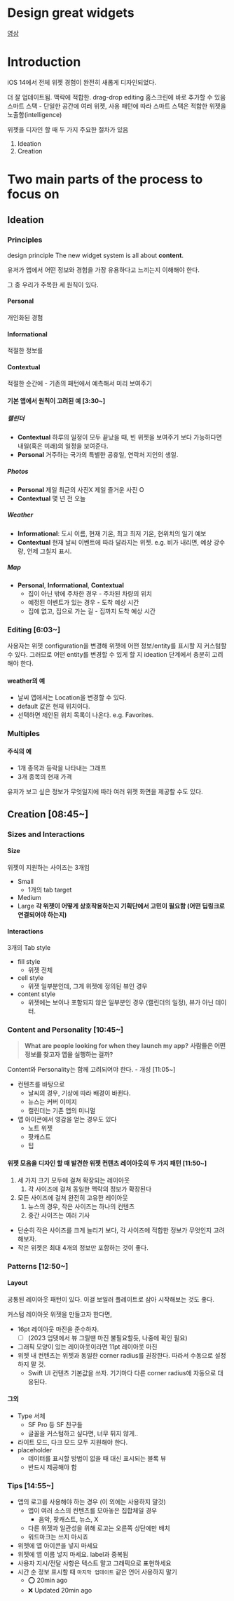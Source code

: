 
# Design great widgets

[영상](https://developer.apple.com/videos/play/wwdc2020/10103/?time=149)

# Introduction
iOS 14에서 전체 위젯 경험이 완전히 새롭게 디자인되었다.

더 잘 업데이트됨. 맥락에 적합한.
drag-drop editing
홈스크린에 바로 추가할 수 있음
스마트 스택 - 단일한 공간에 여러 위젯, 사용 패턴에 따라 스마트 스택은 적합한 위젯을 노출함(intelligence)

위젯을 디자인 할 때 두 가지 주요한 절차가 있음
1. Ideation
2. Creation

# Two main parts of the process to focus on
## Ideation

### Principles
design principle
The new widget system is all about **content**.

유저가 앱에서 어떤 정보와 경험을 가장 유용하다고 느끼는지 이해해야 한다.

그 중 우리가 주목한 세 원칙이 있다.
#### Personal
개인화된 경험
#### Informational
적절한 정보를
#### Contextual
적절한 순간에 - 기존의 패턴에서 예측해서 미리 보여주기

#### 기본 앱에서 원칙이 고려된 예 [3:30~]
##### 캘린더
- **Contextual** 하루의 일정이 모두 끝났을 때, 빈 위젯을 보여주기 보다 가능하다면 내일(혹은 미래)의 일정을 보여준다.
- **Personal** 거주하는 국가의 특별한 공휴일, 연락처 지인의 생일.
##### Photos
- **Personal** 제일 최근의 사진X 제일 즐거운 사진 O 
- **Contextual** 몇 년 전 오늘
##### Weather
- **Informational**: 도시 이름, 현재 기온, 최고 최저 기온, 현위치의 일기 예보
- **Contextual** 현재 날씨 이벤트에 따라 달라지는 위젯. e.g. 비가 내리면, 예상 강수량, 언제 그칠지 표시.
##### Map
- **Personal**, **Informational**, **Contextual**
	- 집이 아닌 밖에 주차한 경우 - 주차된 차량의 위치
	- 예정된 이벤트가 있는 경우 - 도착 예상 시간
	- 집에 없고, 집으로 가는 길 - 집까지 도착 예상 시간
### Editing [6:03~]
사용자는 위젯 configuration을 변경해 위젯에 어떤 정보/entity를 표시할 지 커스텀할 수 있다. 그러므로 어떤 entity를 변경할 수 있게 할 지 ideation 단계에서 충분히 고려해야 한다.
#### weather의 예
- 날씨 앱에서는 Location을 변경할 수 있다.
- default 값은 현재 위치이다.
- 선택하면 제안된 위치 목록이 나온다. e.g. Favorites.
### Multiples
#### 주식의 예
- 1개 종목과 등락을 나타내는 그래프
- 3개 종목의 현재 가격

유저가 보고 싶은 정보가 무엇일지에 따라 여러 위젯 화면을 제공할 수도 있다.
## Creation [08:45~]

### Sizes and Interactions
#### Size
위젯이 지원하는 사이즈는 3개임
- Small
	- 1개의 tab target
- Medium
- Large
**각 위젯이 어떻게 상호작용하는지 기획단에서 고민이 필요함 (어떤 딥링크로 연결되어야 하는지)**

#### Interactions
3개의 Tab style
- fill style
	- 위젯 전체
- cell style
	- 위젯 일부분인데, 그게 위젯에 정의된 뷰인 경우
- content style
	- 위젯에는 보이나 포함되지 않은 일부분인 경우 (캘린더의 일정), 뷰가 아닌 데이터.
### Content and Personality [10:45~]

>**What are people looking for when they launch my app?**
>**사람들은 어떤 정보를 찾고자 앱을 실행하는 걸까?** 

Content와 Personality는 함께 고려되어야 한다. - 개성 [11:05~]
- 컨텐츠를 바탕으로
	- 날씨의 경우, 기상에 따라 배경이 바뀐다.
	- 뉴스는 커버 이미지
	- 캘린더는 기존 앱의 미니멀
- 앱 아이콘에서 영감을 얻는 경우도 있다
	- 노트 위젯
	- 팟캐스트
	- 팁
#### 위젯 모음을 디자인 할 때 발견한 위젯 컨텐츠 레이아웃의 두 가지 패턴 [11:50~]
1. 세 가지 크기 모두에 걸쳐 확장되는 레이아웃
	1. 각 사이즈에 걸쳐 동일한 맥락의 정보가 확장된다
2. 모든 사이즈에 걸쳐 완전히 고유한 레이아웃
	1. 뉴스의 경우, 작은 사이즈는 하나의 컨텐츠
	2. 중간 사이즈는 여러 기사

- 단순히 작은 사이즈를 크게 늘리기 보다, 각 사이즈에 적합한 정보가 무엇인지 고려해보자.
- 작은 위젯은 최대 4개의 정보만 포함하는 것이 좋다.
### Patterns [12:50~]

#### Layout
공통된 레이아웃 패턴이 있다. 이걸 보일러 플레이트로 삼아 시작해보는 것도 좋다.

커스텀 레이아웃 위젯을 만들고자 한다면,
- 16pt 레이아웃 마진을 준수하자. 
	- [ ] (2023 업뎃에서 뷰 그릴땐 마진 불필요할듯, 나중에 확인 필요)
- 그래픽 모양이 있는 레이아웃이라면 11pt 레이아웃 마진
- 위젯 내 컨텐츠는 위젯과 동일한 corner radius를 권장한다. 따라서 수동으로 설정하지 말 것.
	- Swift UI 컨텐츠 기본값을 쓰자. 기기마다 다른 corner radius에 자동으로 대응된다.
#### 그외
- Type 서체
	- SF Pro 등 SF 친구들
	- 글꼴을 커스텀하고 싶다면, 너무 튀지 않게..
- 라이트 모드, 다크 모드 모두 지원해야 한다.
- placeholder
	- 데이터를 표시할 방법이 없을 때 대신 표시되는 블록 뷰
	- 반드시 제공해야 함
### Tips [14:55~]
- 앱의 로고를 사용해야 하는 경우 (이 외에는 사용하지 말것)
	- 앱이 여러 소스의 컨텐츠를 모아놓은 집합체일 경우
		- 음악, 팟캐스트, 뉴스, X
	- 다른 위젯과 일관성을 위해 로고는 오른쪽 상단에만 배치
	- 워드마크는 쓰지 마시죠
- 위젯에 앱 아이콘을 넣지 마세요
- 위젯에 앱 이름 넣지 마세요. label과 중복됨
- 사용자 지시/전달 사항은 텍스트 말고 그래픽으로 표현하세요
- 시간 순 정보 표시할 때 `마지막 업데이트` 같은 언어 사용하지 말기
	- ⭕️ 20min ago
	- ❌ Updated 20min ago